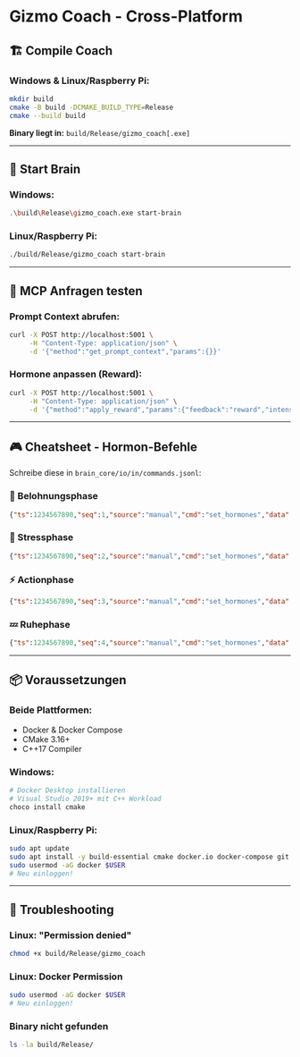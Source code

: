 # Gizmo Coach - Cross-Platform

## 🏗️ Compile Coach

### Windows & Linux/Raspberry Pi:
```bash
mkdir build
cmake -B build -DCMAKE_BUILD_TYPE=Release
cmake --build build
```

**Binary liegt in:** `build/Release/gizmo_coach[.exe]`

---

## 🚀 Start Brain

### Windows:
```bash
.\build\Release\gizmo_coach.exe start-brain
```

### Linux/Raspberry Pi:
```bash
./build/Release/gizmo_coach start-brain
```

---

## 🧪 MCP Anfragen testen

### Prompt Context abrufen:
```bash
curl -X POST http://localhost:5001 \
     -H "Content-Type: application/json" \
     -d '{"method":"get_prompt_context","params":{}}'
```

### Hormone anpassen (Reward):
```bash
curl -X POST http://localhost:5001 \
     -H "Content-Type: application/json" \
     -d '{"method":"apply_reward","params":{"feedback":"reward","intensity":0.8}}'
```

---

## 🎮 Cheatsheet - Hormon-Befehle

Schreibe diese in `brain_core/io/in/commands.jsonl`:

### 🧠 Belohnungsphase
```json
{"ts":1234567890,"seq":1,"source":"manual","cmd":"set_hormones","data":{"dopamine":1.0,"cortisol":0.0,"adrenaline":0.2}}
```

### 😤 Stressphase
```json
{"ts":1234567890,"seq":2,"source":"manual","cmd":"set_hormones","data":{"dopamine":0.1,"cortisol":0.9,"adrenaline":0.6}}
```

### ⚡ Actionphase
```json
{"ts":1234567890,"seq":3,"source":"manual","cmd":"set_hormones","data":{"dopamine":0.4,"cortisol":0.2,"adrenaline":1.0}}
```

### 💤 Ruhephase
```json
{"ts":1234567890,"seq":4,"source":"manual","cmd":"set_hormones","data":{"dopamine":0.1,"cortisol":0.1,"adrenaline":0.0}}
```

---

## 📦 Voraussetzungen

### Beide Plattformen:
- Docker & Docker Compose
- CMake 3.16+
- C++17 Compiler

### Windows:
```powershell
# Docker Desktop installieren
# Visual Studio 2019+ mit C++ Workload
choco install cmake
```

### Linux/Raspberry Pi:
```bash
sudo apt update
sudo apt install -y build-essential cmake docker.io docker-compose git
sudo usermod -aG docker $USER
# Neu einloggen!
```

---

## 🐛 Troubleshooting

### Linux: "Permission denied"
```bash
chmod +x build/Release/gizmo_coach
```

### Linux: Docker Permission
```bash
sudo usermod -aG docker $USER
# Neu einloggen!
```

### Binary nicht gefunden
```bash
ls -la build/Release/
```

